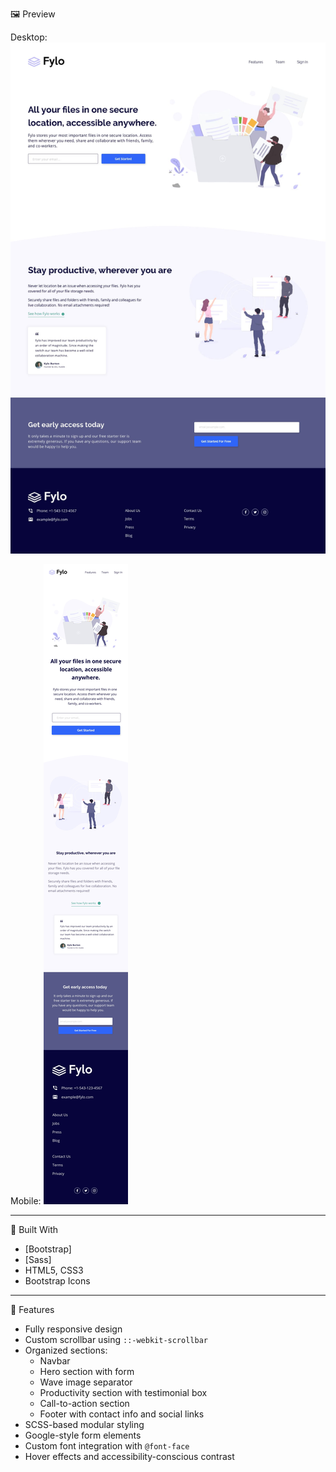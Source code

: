 
 🖼️ Preview
 
Desktop:
![Desktop Preview](./design/desktop-design.jpg)

Mobile:
![Desktop Preview](./design/mobile-design.jpg)


---

 🔧 Built With

- [Bootstrap]
- [Sass]
- HTML5, CSS3
- Bootstrap Icons

---

 🎨 Features

- Fully responsive design
- Custom scrollbar using `::-webkit-scrollbar`
- Organized sections:
  - Navbar
  - Hero section with form
  - Wave image separator
  - Productivity section with testimonial box
  - Call-to-action section
  - Footer with contact info and social links
- SCSS-based modular styling
- Google-style form elements
- Custom font integration with `@font-face`
- Hover effects and accessibility-conscious contrast



